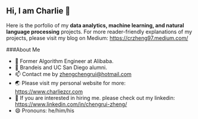 ## Hi, I am Charlie 👋

<!--
**charliezcr/charliezcr** is a ✨ _special_ ✨ repository because its `README.md` (this file) appears on your GitHub profile.
-->

Here is the porfolio of my **data analytics, machine learning, and natural language processing** projects. For more reader-friendly explanations of my projects, please visit my blog on Medium: https://crzheng97.medium.com/

###About Me
- 🔭  Former Algorithm Engineer at Alibaba.
- 🌱  Brandeis and UC San Diego alumni.
- 📫  Contact me by zhengchengrui@hotmail.com
- 🌏  Please visit my personal website for more: https://www.charliezcr.com
- 💼  If you are interested in hiring me. please check out my linkedin: https://www.linkedin.com/in/chengrui-zheng/
- 😄  Pronouns: he/him/his
